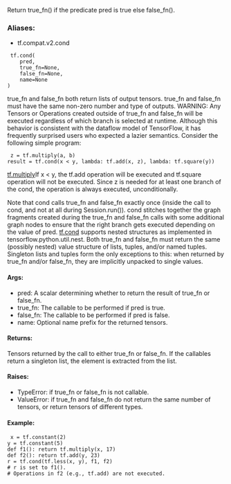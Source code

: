 Return true_fn() if the predicate pred is true else false_fn().
### Aliases:
- tf.compat.v2.cond

```
 tf.cond(
    pred,
    true_fn=None,
    false_fn=None,
    name=None
)
```
true_fn and false_fn both return lists of output tensors. true_fn and false_fn must have the same non-zero number and type of outputs.
WARNING: Any Tensors or Operations created outside of true_fn and false_fn will be executed regardless of which branch is selected at runtime.
Although this behavior is consistent with the dataflow model of TensorFlow, it has frequently surprised users who expected a lazier semantics. Consider the following simple program:

```
 z = tf.multiply(a, b)
result = tf.cond(x < y, lambda: tf.add(x, z), lambda: tf.square(y))
```
[tf.multiply](https://tensorflow.google.cn/api_docs/python/tf/math/multiply)If x < y, the tf.add operation will be executed and tf.square operation will not be executed. Since z is needed for at least one branch of the cond, the  operation is always executed, unconditionally.

Note that cond calls true_fn and false_fn exactly once (inside the call to cond, and not at all during Session.run()). cond stitches together the graph fragments created during the true_fn and false_fn calls with some additional graph nodes to ensure that the right branch gets executed depending on the value of pred.
[tf.cond](https://tensorflow.google.cn/api_docs/python/tf/cond) supports nested structures as implemented in tensorflow.python.util.nest. Both true_fn and false_fn must return the same (possibly nested) value structure of lists, tuples, and/or named tuples. Singleton lists and tuples form the only exceptions to this: when returned by true_fn and/or false_fn, they are implicitly unpacked to single values.

#### Args:
- pred: A scalar determining whether to return the result of true_fn or false_fn.
- true_fn: The callable to be performed if pred is true.
- false_fn: The callable to be performed if pred is false.
- name: Optional name prefix for the returned tensors.
#### Returns:
Tensors returned by the call to either true_fn or false_fn. If the callables return a singleton list, the element is extracted from the list.
#### Raises:
- TypeError: if true_fn or false_fn is not callable.
- ValueError: if true_fn and false_fn do not return the same number of tensors, or return tensors of different types.
#### Example:

```
 x = tf.constant(2)
y = tf.constant(5)
def f1(): return tf.multiply(x, 17)
def f2(): return tf.add(y, 23)
r = tf.cond(tf.less(x, y), f1, f2)
# r is set to f1().
# Operations in f2 (e.g., tf.add) are not executed.
```
